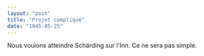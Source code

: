 ```yaml
---
layout: "post"
title: "Projet compliqué"
date: "1945-05-25"
---
```


Nous voulons atteindre Schärding sur l'Inn. Ce ne sera pas simple.


<div class="histoire"></div>

<div class="commentaire"></div>